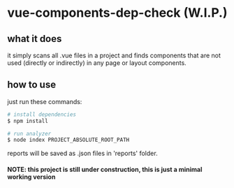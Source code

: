 # vue-components-dep-check (W.I.P.)

## what it does 
it simply scans all .vue files in a project and finds components that are not used (directly or indirectly) in any page or layout components.

## how to use
just run these commands:
    
```bash
# install dependencies
$ npm install

# run analyzer
$ node index PROJECT_ABSOLUTE_ROOT_PATH
``` 

reports will be saved as .json files in 'reports' folder.

#### NOTE: this project is still under construction, this is just a minimal working version
